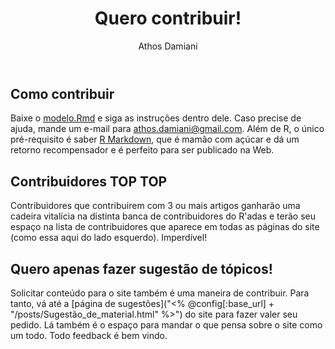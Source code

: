 ﻿---
license: Creative Commons BY-SA
author: Athos Damiani
title: "Quero contribuir!"
categories: [Mais]
radasCat: Mais
tags: [Mais]
---




Como contribuir
---------------------
Baixe o [modelo.Rmd]("http://github.com/Athospd/R-adas/blob/gh-pages/modelo.Rmd") e siga as instruções dentro dele. Caso precise de ajuda, mande um e-mail para [athos.damiani@gmail.com]("mailto:athos.damiani@gmail.com"). Além de R, o único pré-requisito é saber [R Markdown]("http://www.rstudio.com/ide/docs/r_markdown"), que é mamão com açúcar e dá um retorno recompensador e é perfeito para ser publicado na Web.

Contribuidores TOP TOP
---------------------

Contribuidores que contribuirem com 3 ou mais artigos ganharão uma cadeira vitalícia na distinta banca de contribuidores do R'adas e terão seu espaço na lista de contribuidores que aparece em todas as páginas do site (como essa aqui do lado esquerdo). Imperdível!

Quero apenas fazer sugestão de tópicos!
---------------------

Solicitar conteúdo para o site também é uma maneira de contribuir. Para tanto, vá até a [página de sugestões]("<% @config[:base_url] + "/posts/Sugestão_de_material.html" %>") do site para fazer valer seu pedido. Lá também é o espaço para mandar o que pensa sobre o site como um todo. Todo feedback é bem vindo.
